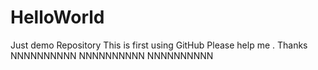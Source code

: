 # HelloWorld
Just demo Repository
	This is first using GitHub
	Please help me . 
		Thanks
		NNNNNNNNNN
		NNNNNNNNNN
		NNNNNNNNNN
